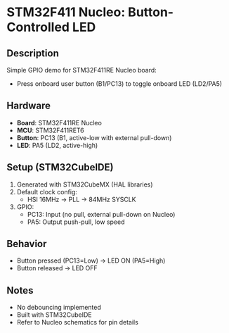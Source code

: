 # STM32F411 Nucleo: Button-Controlled LED

## Description
Simple GPIO demo for STM32F411RE Nucleo board:
- Press onboard user button (B1/PC13) to toggle onboard LED (LD2/PA5)

## Hardware
- **Board**: STM32F411RE Nucleo
- **MCU**: STM32F411RET6
- **Button**: PC13 (B1, active-low with external pull-down)
- **LED**: PA5 (LD2, active-high)


## Setup (STM32CubeIDE)
1. Generated with STM32CubeMX (HAL libraries)
2. Default clock config:
   - HSI 16MHz → PLL → 84MHz SYSCLK
3. GPIO:
   - PC13: Input (no pull, external pull-down on Nucleo)
   - PA5: Output push-pull, low speed

## Behavior
- Button pressed (PC13=Low) → LED ON (PA5=High)
- Button released → LED OFF

## Notes
- No debouncing implemented
- Built with STM32CubeIDE
- Refer to Nucleo schematics for pin details
